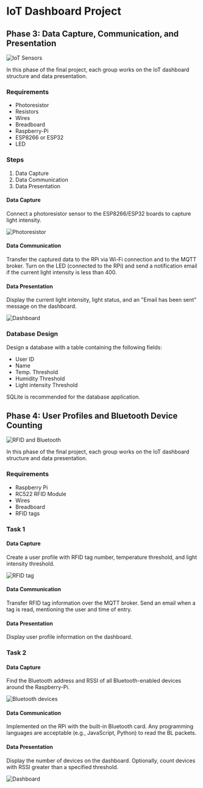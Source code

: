 # IoT Dashboard Project

## Phase 3: Data Capture, Communication, and Presentation

![IoT Sensors](https://your-image-url-here.png)

In this phase of the final project, each group works on the IoT dashboard structure and data presentation.

### Requirements
- Photoresistor
- Resistors
- Wires
- Breadboard
- Raspberry-Pi
- ESP8266 or ESP32
- LED

### Steps
1. Data Capture
2. Data Communication
3. Data Presentation

#### Data Capture

Connect a photoresistor sensor to the ESP8266/ESP32 boards to capture light intensity.

![Photoresistor](https://your-image-url-here.png)

#### Data Communication

Transfer the captured data to the RPi via Wi-Fi connection and to the MQTT broker. Turn on the LED (connected to the RPi) and send a notification email if the current light intensity is less than 400.

#### Data Presentation

Display the current light intensity, light status, and an "Email has been sent" message on the dashboard.

![Dashboard](https://your-image-url-here.png)

### Database Design

Design a database with a table containing the following fields:

- User ID
- Name
- Temp. Threshold
- Humidity Threshold
- Light intensity Threshold

SQLite is recommended for the database application.

## Phase 4: User Profiles and Bluetooth Device Counting

![RFID and Bluetooth](https://your-image-url-here.png)

In this phase of the final project, each group works on the IoT dashboard structure and data presentation.

### Requirements
- Raspberry Pi
- RC522 RFID Module
- Wires
- Breadboard
- RFID tags

### Task 1

#### Data Capture

Create a user profile with RFID tag number, temperature threshold, and light intensity threshold.

![RFID tag](https://your-image-url-here.png)

#### Data Communication

Transfer RFID tag information over the MQTT broker. Send an email when a tag is read, mentioning the user and time of entry.

#### Data Presentation

Display user profile information on the dashboard.

### Task 2

#### Data Capture

Find the Bluetooth address and RSSI of all Bluetooth-enabled devices around the Raspberry-Pi.

![Bluetooth devices](https://your-image-url-here.png)

#### Data Communication

Implemented on the RPi with the built-in Bluetooth card. Any programming languages are acceptable (e.g., JavaScript, Python) to read the BL packets.

#### Data Presentation

Display the number of devices on the dashboard. Optionally, count devices with RSSI greater than a specified threshold.

![Dashboard](https://your-image-url-here.png)

